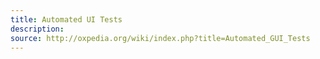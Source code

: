 ```yaml
---
title: Automated UI Tests
description: 
source: http://oxpedia.org/wiki/index.php?title=Automated_GUI_Tests
---
```

